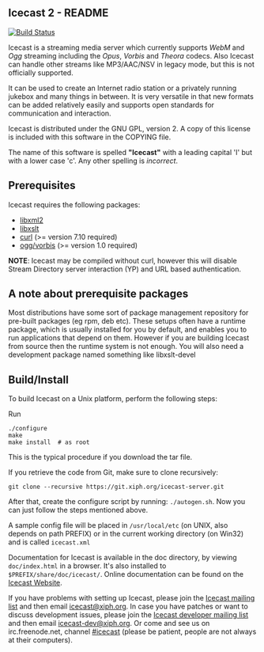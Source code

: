 Icecast 2 - README
---------------------------------------------------------------------

[![Build Status](https://travis-ci.org/xiph/Icecast-Server.svg?branch=master)](https://travis-ci.org/xiph/Icecast-Server)

Icecast is a streaming media server which currently supports _WebM_ and
_Ogg_ streaming including the _Opus_, _Vorbis_ and _Theora_ codecs.
Also Icecast can handle other streams like MP3/AAC/NSV
in legacy mode, but this is not officially supported.

It can be used to create an Internet radio station or a privately
running jukebox and many things in between. It is very versatile in
that new formats can be added relatively easily and supports open
standards for communication and interaction.

Icecast is distributed under the GNU GPL, version 2. A copy of this
license is included with this software in the COPYING file.

The name of this software is spelled __"Icecast"__ with a leading capital 'I' but with a lower case 'c'. Any other spelling is _incorrect_.

Prerequisites
---------------------------------------------------------------------
Icecast requires the following packages:

-   [libxml2][1]
-   [libxslt][2]
-   [curl][3] (>= version 7.10 required)
-   [ogg/vorbis][4] (>= version 1.0 required)

__NOTE__: Icecast may be compiled without curl, however this will
disable Stream Directory server interaction (YP) and URL based 
authentication.

A note about prerequisite packages
---------------------------------------------------------------------
Most distributions have some sort of package management repository for
pre-built packages (eg rpm, deb etc).  These setups often have a runtime
package, which is usually installed for you by default, and enables you
to run applications that depend on them.  However if you are building
Icecast from source then the runtime system is not enough. You will also
need a development package named something like libxslt-devel

Build/Install
---------------------------------------------------------------------
To build Icecast on a Unix platform, perform the following steps:

Run

    ./configure
    make
    make install  # as root

This is the typical procedure if you download the tar file.

If you retrieve the code from Git, make sure to clone recursively:

    git clone --recursive https://git.xiph.org/icecast-server.git

After that, create the configure script by running: `./autogen.sh`.
Now you can just follow the steps mentioned above.

A sample config file will be placed in `/usr/local/etc` (on UNIX, 
also depends on path PREFIX) or in the current working directory 
(on Win32) and is called `icecast.xml`

Documentation for Icecast is available in the doc directory, by 
viewing `doc/index.html` in a browser. It's also installed to 
`$PREFIX/share/doc/icecast/`. Online documentation can be found 
on the [Icecast Website][5].

If you have problems with setting up Icecast, please join the 
[Icecast mailing list][6] and then email icecast@xiph.org.
In case you have patches or want to discuss development issues,
please join the [Icecast developer mailing list][7] and then
email icecast-dev@xiph.org.
Or come and see us on irc.freenode.net, channel [#icecast][8]
(please be patient, people are not always at their computers).

[1]: http://xmlsoft.org/downloads.html
[2]: http://xmlsoft.org/XSLT/downloads.html
[3]: http://curl.haxx.se/download.html
[4]: http://www.vorbis.com/files
[5]: http://icecast.org/docs/
[6]: http://lists.xiph.org/mailman/listinfo/icecast
[7]: http://lists.xiph.org/mailman/listinfo/icecast-dev
[8]: https://webchat.freenode.net/?channels=#icecast

